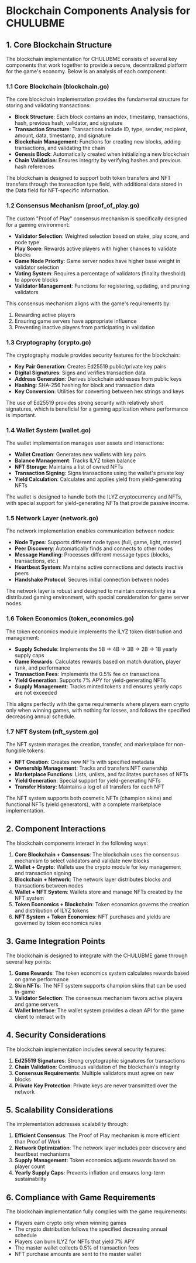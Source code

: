# Blockchain Components Analysis for CHULUBME

## 1. Core Blockchain Structure

The blockchain implementation for CHULUBME consists of several key components that work together to provide a secure, decentralized platform for the game's economy. Below is an analysis of each component:

### 1.1 Core Blockchain (blockchain.go)

The core blockchain implementation provides the fundamental structure for storing and validating transactions:

- **Block Structure**: Each block contains an index, timestamp, transactions, hash, previous hash, validator, and signature
- **Transaction Structure**: Transactions include ID, type, sender, recipient, amount, data, timestamp, and signature
- **Blockchain Management**: Functions for creating new blocks, adding transactions, and validating the chain
- **Genesis Block**: Automatically created when initializing a new blockchain
- **Chain Validation**: Ensures integrity by verifying hashes and previous hash references

The blockchain is designed to support both token transfers and NFT transfers through the transaction type field, with additional data stored in the Data field for NFT-specific information.

### 1.2 Consensus Mechanism (proof_of_play.go)

The custom "Proof of Play" consensus mechanism is specifically designed for a gaming environment:

- **Validator Selection**: Weighted selection based on stake, play score, and node type
- **Play Score**: Rewards active players with higher chances to validate blocks
- **Game Node Priority**: Game server nodes have higher base weight in validator selection
- **Voting System**: Requires a percentage of validators (finality threshold) to approve blocks
- **Validator Management**: Functions for registering, updating, and pruning validators

This consensus mechanism aligns with the game's requirements by:
1. Rewarding active players
2. Ensuring game servers have appropriate influence
3. Preventing inactive players from participating in validation

### 1.3 Cryptography (crypto.go)

The cryptography module provides security features for the blockchain:

- **Key Pair Generation**: Creates Ed25519 public/private key pairs
- **Digital Signatures**: Signs and verifies transaction data
- **Address Generation**: Derives blockchain addresses from public keys
- **Hashing**: SHA-256 hashing for block and transaction data
- **Key Conversion**: Utilities for converting between hex strings and keys

The use of Ed25519 provides strong security with relatively short signatures, which is beneficial for a gaming application where performance is important.

### 1.4 Wallet System (wallet.go)

The wallet implementation manages user assets and interactions:

- **Wallet Creation**: Generates new wallets with key pairs
- **Balance Management**: Tracks ILYZ token balance
- **NFT Storage**: Maintains a list of owned NFTs
- **Transaction Signing**: Signs transactions using the wallet's private key
- **Yield Calculation**: Calculates and applies yield from yield-generating NFTs

The wallet is designed to handle both the ILYZ cryptocurrency and NFTs, with special support for yield-generating NFTs that provide passive income.

### 1.5 Network Layer (network.go)

The network implementation enables communication between nodes:

- **Node Types**: Supports different node types (full, game, light, master)
- **Peer Discovery**: Automatically finds and connects to other nodes
- **Message Handling**: Processes different message types (blocks, transactions, etc.)
- **Heartbeat System**: Maintains active connections and detects inactive peers
- **Handshake Protocol**: Secures initial connection between nodes

The network layer is robust and designed to maintain connectivity in a distributed gaming environment, with special consideration for game server nodes.

### 1.6 Token Economics (token_economics.go)

The token economics module implements the ILYZ token distribution and management:

- **Supply Schedule**: Implements the 5B → 4B → 3B → 2B → 1B yearly supply caps
- **Game Rewards**: Calculates rewards based on match duration, player rank, and performance
- **Transaction Fees**: Implements the 0.5% fee on transactions
- **Yield Generation**: Supports 7% APY for yield-generating NFTs
- **Supply Management**: Tracks minted tokens and ensures yearly caps are not exceeded

This aligns perfectly with the game requirements where players earn crypto only when winning games, with nothing for losses, and follows the specified decreasing annual schedule.

### 1.7 NFT System (nft_system.go)

The NFT system manages the creation, transfer, and marketplace for non-fungible tokens:

- **NFT Creation**: Creates new NFTs with specified metadata
- **Ownership Management**: Tracks and transfers NFT ownership
- **Marketplace Functions**: Lists, unlists, and facilitates purchases of NFTs
- **Yield Generation**: Special support for yield-generating NFTs
- **Transfer History**: Maintains a log of all transfers for each NFT

The NFT system supports both cosmetic NFTs (champion skins) and functional NFTs (yield generators), with a complete marketplace implementation.

## 2. Component Interactions

The blockchain components interact in the following ways:

1. **Core Blockchain + Consensus**: The blockchain uses the consensus mechanism to select validators and validate new blocks
2. **Wallet + Crypto**: Wallets use the crypto module for key management and transaction signing
3. **Blockchain + Network**: The network layer distributes blocks and transactions between nodes
4. **Wallet + NFT System**: Wallets store and manage NFTs created by the NFT system
5. **Token Economics + Blockchain**: Token economics governs the creation and distribution of ILYZ tokens
6. **NFT System + Token Economics**: NFT purchases and yields are governed by token economics rules

## 3. Game Integration Points

The blockchain is designed to integrate with the CHULUBME game through several key points:

1. **Game Rewards**: The token economics system calculates rewards based on game performance
2. **Skin NFTs**: The NFT system supports champion skins that can be used in-game
3. **Validator Selection**: The consensus mechanism favors active players and game servers
4. **Wallet Interface**: The wallet system provides a clean API for the game client to interact with

## 4. Security Considerations

The blockchain implementation includes several security features:

1. **Ed25519 Signatures**: Strong cryptographic signatures for transactions
2. **Chain Validation**: Continuous validation of the blockchain's integrity
3. **Consensus Requirements**: Multiple validators must agree on new blocks
4. **Private Key Protection**: Private keys are never transmitted over the network

## 5. Scalability Considerations

The implementation addresses scalability through:

1. **Efficient Consensus**: The Proof of Play mechanism is more efficient than Proof of Work
2. **Network Optimization**: The network layer includes peer discovery and heartbeat mechanisms
3. **Supply Management**: Token economics adjusts rewards based on player count
4. **Yearly Supply Caps**: Prevents inflation and ensures long-term sustainability

## 6. Compliance with Game Requirements

The blockchain implementation fully complies with the game requirements:
- Players earn crypto only when winning games
- The crypto distribution follows the specified decreasing annual schedule
- Players can burn ILYZ for NFTs that yield 7% APY
- The master wallet collects 0.5% of transaction fees
- NFT purchase amounts are sent to the master wallet
